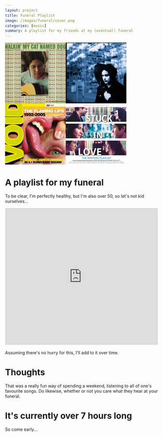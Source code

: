 ```yaml
---
layout: project
title: Funeral Playlist
image: /images/funeral/cover.png
categories: [music]
summary: A playlist for my friends at my (eventual) funeral
---
```


![](/images/funeral/title.png)

# A playlist for my funeral

To be clear, I'm perfectly healthy, but I'm also over 50, so let's not kid
ourselves...

<iframe allow="autoplay *; encrypted-media *;" frameborder="0" height="450" style="width:100%;max-width:660px;overflow:hidden;background:transparent;" sandbox="allow-forms allow-popups allow-same-origin allow-scripts allow-storage-access-by-user-activation allow-top-navigation-by-user-activation" src="https://embed.music.apple.com/gb/playlist/funeral/pl.u-qayMsjEb52"></iframe>

Assuming there's no hurry for this, I'll add to it over time.

# Thoughts
That was a really fun way of spending a weekend, listening to all of one's
favourite songs. Do likewise, whether or not you care what they hear at your funeral.

# It's currently over 7 hours long
So come early...
